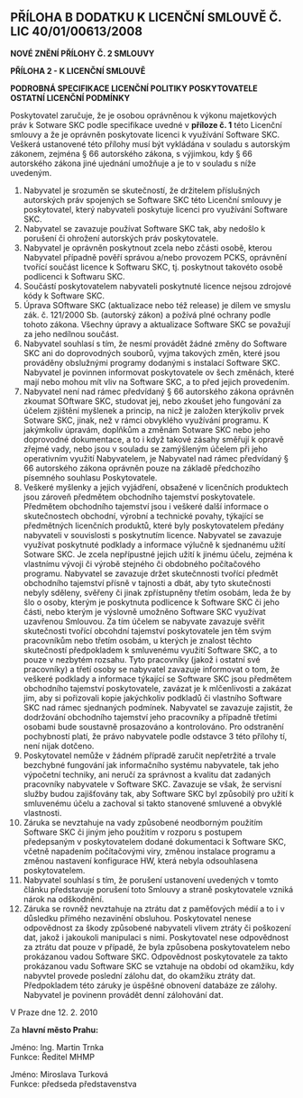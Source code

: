 ## PŘÍLOHA B DODATKU K LICENČNÍ SMLOUVĚ Č. LIC 40/01/00613/2008

**NOVÉ ZNĚNÍ PŘÍLOHY Č. 2 SMLOUVY**

**PŘÍLOHA 2 - K LICENČNÍ SMLOUVĚ**

**PODROBNÁ SPECIFIKACE LICENČNÍ POLITIKY POSKYTOVATELE**  
**OSTATNÍ LICENČNÍ PODMÍNKY**

Poskytovatel zaručuje, že je osobou oprávněnou k výkonu majetkových práv k Sotware SKC podle specifikace uvedné v **příloze č. 1** této Licenční smlouvy a že je oprávněn poskytovate licenci k využívání Software SKC. Veškerá ustanovené této přílohy musí být vykládána v souladu s autorským zákonem, zejména § 66 autorského zákona, s výjimkou, kdy § 66 autorského zákona jiné ujednání umožňuje a je to v souladu s níže uvedeným.

1. Nabyvatel je srozuměn se skutečností, že držitelem příslušných autorských práv spojených se Software SKC této Licenční smlouvy je poskytovatel, který nabyvateli poskytuje licenci pro využívání Software SKC. 
2. Nabyvatel se zavazuje používat Software SKC tak, aby nedošlo k porušení či ohrožení autorských práv poskytovatele.
3. Nabyvatel je oprávněn poskytnout zcela nebo zčásti osobě, kterou Nabyvatel případně pověří správou a/nebo provozem PCKS, oprávnění tvořící součást licence k Softwaru SKC, tj. poskytnout takovéto osobě podlicenci k Softwaru SKC.
4. Součástí poskytovatelem nabyvateli poskytnuté licence nejsou zdrojové kódy k Software SKC.
5. Úprava SOftware SKC (aktualizace nebo též release) je dílem ve smyslu zák. č. 121/2000 Sb. (autorský zákon) a požívá plné ochrany podle tohoto zákona. Všechny úpravy a aktualizace Software SKC se považují za jeho nedílnou součást.
6. Nabyvatel souhlasí s tím, že nesmí provádět žádné změny do Software SKC ani do doprovodných souborů, vyjma takových změn, které jsou prováděny obslužnými programy dodanými s instalací Software SKC. Nabyvatel je povinnen informovat poskytovatele ov šech změnách, které mají nebo mohou mít vliv na Software SKC, a to před jejich provedením.
7. Nabyvatel není nad rámec předvídaný § 66 autorského zákona oprávněn zkoumat SOftware SKC, studovat jej, nebo zkoušet jeho fungování za účelem zjištění myšlenek a princip, na nicž je založen kterýkoliv prvek Sotware SKC, jinak, než v rámci obvyklého využívání programu. K jakýmkoliv úpravám, doplňkům a změnám Sotware SKC nebo jeho doprovodné dokumentace, a to i když takové zásahy směřují k opravě zřejmé vady, nebo jsou v souladu se zamýšleným účelem při jeho operativním využití Nabyvatelem, je Nabyvatel nad rámec předvídaný § 66 autorského zákona oprávněn pouze na základě předchozího písemného souhlasu Poskytovatele. 
8. Veškeré myšlenky a jejich vyjádření, obsažené v licenčních produktech jsou zároveň předmětem obchodního tajemství poskytovatele. Předmětem obchodního tajemství jsou i veškeré další informace o skutečnostech obchodní, výrobní a technické povahy, týkající se předmětných licenčních produktů, které byly poskytovatelem předány nabyvateli v souvislosti s poskytnutím licence. Nabyvatel se zavazuje využívat poskytnuté podklady a informace výlučně k sjednanému užití Sotware SKC. Je zcela nepřípustné jejich užití k jinému účelu, zejména k vlastnímu vývoji či výrobě stejného či obdobného počítačového programu. Nabyvatel se zavazuje držet skutečnnosti tvořící předmět obchodního tajemství přísně v tajnosti a dbát, aby tyto skutečnosti nebyly sděleny, svěřeny či jinak zpřístupněny třetím osobám, leda že by šlo o osoby, kterým je poskytnuta podlicence k Software SKC či jeho části, nebo kterým je výslovně umožněno Software SKC využívat uzavřenou Smlouvou. Za tím účelem se nabyvate zavazuje svěřit skutečnosti tvořící obcohdní tajemství poskytovatele jen těm svým pracovníkům nebo třetím osobám, u kterých je znalost těchto skutečností předpokladem k smluvenému využití Software SKC, a to pouze v nezbytém rozsahu. Tyto pracovníky (jakož i ostatní své pracovníky) a třetí osoby se nabyvatel zavazuje informovat o tom, že veškeré podklady a informace týkající se Software SKC jsou předmětem obchodního tajemství poskytovatele, zavázat je k mlčenlivosti a zakázat jim, aby si pořizovali kopie jakýchkoliv podkladů či vlastního Software SKC nad rámec sjednaných podmínek. Nabyvatel se zavazuje zajistit, že dodržování obchodního tajemství jeho pracovníky a případně třetími osobami bude soustavně prosazováno a kontrolováno. Pro odstranění pochybností platí, že právo nabyvatele podle odstavce 3 této přílohy tí, není nijak dotčeno.
9. Poskytovatel nemůže v žádném přípradě zaručit nepřetržité a trvale bezchybné fungování jak informačního systému nabyvatele, tak jeho výpočetní techniky, ani neručí za správnost a kvalitu dat zadaných pracovníky nabyvatele v Software SKC. Zavazuje se však, že servisní služby budou zajišťovány tak, aby Software SKC byl způsobilý pro užití k smluvenému účelu a zachoval si takto stanovené smluvené a obvyklé vlastnosti.
10. Záruka se nevztahuje na vady způsobené neodborným použitím Software SKC či jiným jeho použitím v rozporu s postupem předepsaným v poskytovatelem dodané dokumentaci k Software SKC, včetně napadením počítačovými viry, změnou instalace programu a změnou nastavení konfigurace HW, která nebyla odsouhlasena poskytovatelem.
11. Nabyvatel souhlasí s tím, že porušení ustanovení uvedených v tomto článku představuje porušení toto Smlouvy a straně poskytovatele vzniká nárok na odškodnění. 
12. Záruka se rovněž nevztahuje na ztrátu dat z paměťových médií a to i v důsledku přímého nezavinění obsluhou. Poskytovatel nenese odpovědnost za škody způsobené nabyvateli vlivem ztráty či poškození dat, jakož i jakoukoli manipulaci s nimi. Poskytovatel nese odpovědnost za ztrátu dat pouze v případě, že byla způsobena poskytovatelem nebo prokázanou vadou Software SKC. Odpovědnost poskytovatele za takto prokázanou vadu Software SKC se vztahuje na období od okamžiku, kdy nabyvtel provede poslední zálohu dat, do okamžiku ztráty dat. Předpokladem této záruky je úspěšné obnovení databáze ze zálohy. Nabyvatel je povinenn provádět denní zálohování dat.

V Praze dne 12. 2. 2010

Za **hlavní město Prahu:**

Jméno: Ing. Martin Trnka  
Funkce: Ředitel MHMP  

Jméno: Miroslava Turková  
Funkce: předseda představenstva  
